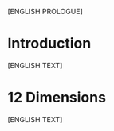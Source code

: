 <!-- Prologue start -->

[ENGLISH PROLOGUE]

<!-- Prologue end -->

# Introduction

[ENGLISH TEXT]

# 12 Dimensions

[ENGLISH TEXT]
